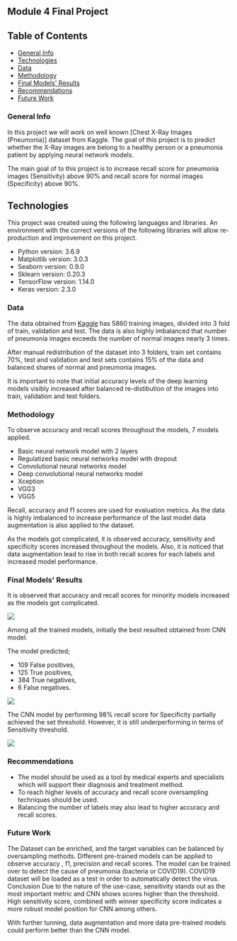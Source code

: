 ## Module 4 Final Project


## Table of Contents
* [General Info](#General-Info)
* [Technologies](#Technologies)
* [Data](#Data)
* [Methodology](#Methodology)
* [Final Models' Results](#Final-Models'-Results)
* [Recommendations](#Recommendations)
* [Future Work](#Future-Work)

### General Info 
In this project we will work on well known [Chest X-Ray Images (Pneumonia)] dataset from Kaggle. The goal of this project is to predict whether the X-Ray images are belong to a healthy person or a pneumonia patient by applying neural network models.

The main goal of to this project is to increase recall score for pneumonia images (Sensitivity) above 90% and recall score for normal images (Specificity) above 90%.


## Technologies
This project was created using the following languages and libraries. An environment with the correct versions of the following libraries will allow re-production and improvement on this project. 

* Python version: 3.6.9
* Matplotlib version: 3.0.3
* Seaborn version: 0.9.0
* Sklearn version: 0.20.3
* TensorFlow version: 1.14.0
* Keras version: 2.3.0

### Data

The data obtained from [Kaggle](https://www.kaggle.com/paultimothymooney/chest-xray-pneumonia) has 5860 training images, divided into 3 fold of train, validation and test. The data is also highly imbalanced that number of pneumonia images exceeds the number of normal images nearly 3 times.

After manual redistribution of the dataset into 3 folders, train set contains 70%, test and validation and test sets contains 15% of the data and balanced shares of normal and pneumonia images.

It is important to note that initial accuracy levels of the deep learning models visibly increased after balanced re-distibution of the images into train, validation and test folders. 

### Methodology

To observe accuracy and recall scores throughout the models, 7 models applied. 

- Basic neural network model with 2 layers
- Regulatized basic neural networks model with dropout
- Convolutional neural networks model
- Deep convolutional neural networks model
- Xception
- VGG3
- VGG5 

Recall, accuracy and f1 scores are used for evaluation metrics. As the data is highly imbalanced to increase performance of the last model data augmentation is also applied to the dataset.

As the models got complicated, it is observed accuracy, sensitivity and specificity scores increased throughout the models. Also, it is noticed that data augmentation lead to rise in both recall scores for each labels and increased model performance.

### Final Models' Results

It is observed that accuracy and recall scores for minority models increased as the models got complicated.

<img src="https://github.com/kristinepetrosyan/Mod4project/blob/master/Comparison.png">

Among all the trained models, initially the best resulted obtained from CNN model. 


The model predicted;

- 109 False positives,
- 125 True positives,
- 384 True negatives,
- 6 False negatives.

<img src="https://github.com/kristinepetrosyan/Mod4project/blob/master/CNN_matrix.png">

The CNN model by performing 98% recall score for Specificity partially achieved the set threshold. However, it is still underperforming in terms of Sensitivity threshold.

<img src="https://github.com/kristinepetrosyan/Mod4project/blob/master/CNN1.png">


### Recommendations

- The model should be used as a tool by medical experts and specialists which will support their diagnosis and treatment method.
- To reach higher levels of accuracy and recall score oversampling techniques should be used.
- Balancing the number of labels may also lead to higher accuracy and recall scores. 



### Future Work 
The Dataset can be enriched, and the target variables can be balanced by oversampling methods. Different pre-trained models can be applied to observe accuracy , f1, precision and recall scores. The model can be trained over to detect the cause of pneumonia (bacteria or COVID19). COVID19 dataset will be loaded as a test in order to automatically detect the virus. Conclusion Due to the nature of the use-case, sensitivity stands out as the most important metric and CNN shows scores higher than the threshold. High sensitivity score, combined with winner specificity score indicates a more robust model position for CNN among others.

With further tunning, data augmentation and more data pre-trained models could perform better than the CNN model.

